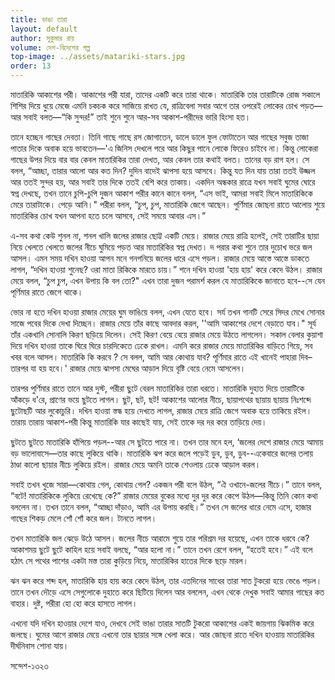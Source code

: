 ```yaml
--- 
title: ভাঙা তারা 
layout: default
author: সুকুমার রায়
volume: দেশ-বিদেশের গল্প
top-image: ../assets/matariki-stars.jpg
order: 13
---
```



মাতারিকি আকাশের পরী। আকাশের পরী যারা, তাদের একটি করে তারা থাকে। মাতারিকি তার তারাটিকে রােজ সকালে শিশির দিয়ে ধুয়ে মেজে এমনি চকচক করে সাজিয়ে রাখত যে, রাত্রিবেলা সবার আগে তার ওপরেই লােকের চোখ পড়ত—আর সবাই বলত—“কি সুন্দর!” তাই শুনে শুনে আর-সব আকাশ-পরীদের ভারি হিংসা হত। 

তানে হচ্ছেন গাছের দেবতা। তিনি গাছে গাছে রস জোগাতেন, ডালে ডালে ফুল ফোটাতেন আর গাছের সবুজ তাজা পাতার দিকে অবাক হয়ে ভাবতেন—'এ জিনিস দেখলে পরে আর কিছুর পানে লােকে ফিরেও চাইবে না। কিন্তু লােকেরা গাছের উপর দিয়ে বার বার কেবল মাতারিকির তারা দেখত, আর কেবল তার কথাই বলত। তানের বড় রাগ হল। সে বলল, “আচ্ছা, তারার আলাে আর কত দিন? দুদিন বাদেই ঝাপসা হয়ে আসবে। কিন্তু যত দিন যায় তারা ততই উজ্জল আর ততই সুন্দর হয়, আর সবাই তার দিকে ততই বেশি করে তাকায়। একদিন অন্ধকার রাত্রে যখন সবাই ঘুমের ঘােরে স্বপ্ন দেখছে, তখন তানে চুপি-চুপি দুজন আকাশ পরীর কানে কানে বলল, “এস ভাই, আমরা সবাই মিলে মাতারিকিকে মেরে তারাটাকে। পেড়ে আনি।" পরীরা বলল, “চুপ, চুপ, মাতারিকি জেগে আছেন। পুর্ণিমার জোছনা রাতে আলােয় শুয়ে মাতারিকির চোখ যখন আপনা হতে চলে আসবে, সেই সময়ে আবার এস।” 

এ-সব কথা কেউ শুনল না, শনল খালি জলের রাজার ছােট্ট একটি মেয়ে। রাজার মেয়ে রাত্রি হলেই, সেই তারাটির ছায়া নিয়ে খেলতে খেলতে জলের নীচে ঘুমিয়ে পড়ত আর মাতারিকির স্বপ্ন দেখত। দ পরার কথা শুনে তার দুচোখ ভরে জল আসল। 
এমন সময় দখিন হাওয়া আপন মনে গনগনিয়ে জলের ধারে এসে পড়ল। রাজার মেয়ে আস্তে আস্তে ডাকতে লাগল, “দখিন হাওয়া শুনেছ? ওরা মাতা রিকিকে মারতে চায়।” শনে দখিন হাওয়া 'হায় হায়' করে কেদে উঠল। রাজার মেয়ে বলল, “চুপ চুপ, এখন উপায় কি বল তাে?" এখন তারা দুজন পরামর্শ করল যে মাতারিকিকে জানাতে হবে--সে যেন পূর্ণিমার রাতে জেগে থাকে। 

ভাের না হতে দখিন হাওয়া রাজার মেয়ের ঘুম ভাঙিয়ে বলল, এখন যেতে হবে। সর্য তখন গানটি সেরে সিদর মেখে সােনার সাজে পবের দিকে দেখা দিচ্ছেন। রাজার মেয়ে তাঁর কাছে আবদার করল, ''আমি আকাশের দেশে বেড়াতে যাব।" সূর্য তাঁর একখানি সোনালি কিরণ ছড়িয়ে দিলেন। সেই কিরণ বেয়ে বেয়ে রাজার মেয়ে উঠতে লাগলেন। সকাল বেলার কুয়াশা দিয়ে দখিন হাওয়া তাকে ঘিরে ঘিরে চারদিকেতে ঢেকে রাখল। এমনি করে রাজার মেয়ে মাতারিকির বাড়িতে গিয়ে, সব খবর বলে আসল। মাতারিকি কি করবে ? সে বলল, আমি আর কোথায় যাব? পূর্ণিমার রাতে এই খানেই পাহারা দিব–তারপর যা হয় হবে।' 
রাজার মেয়ে ঝাপসা মেঘের আড়াল দিয়ে বৃষ্টি বেয়ে নেমে আসলেন। 

তারপর পুর্ণিমার রাতে তানে আর দুস্ট, পরীরা ছুটে বেরল মাতারিকির তারা ধরতে। মাতারিকি দুহাত দিয়ে তারাটিকে আঁকড়ে ধ'রে, প্রাণের ভয়ে ছুটতে লাগল। ছুট, ছট, ছট! আকাশের আলাের নীচে, ছায়াপথের ছায়ায় ছায়ায় নিঃশব্দে ছুটোছটি আর লুকোচুরি। দখিন হাওয়া স্তন্ধ হয়ে দেখতে লাগল, রাজার মেয়ে রাত্রি জেগে অবাক হয়ে তাকিয়ে রইল। তারায় তারায় আকাশ-পরী কিন্তু মাতারিকি যার কাছেই যায়, সেই তাকে দর দর করে তাড়িয়ে দেয়। 

ছুটতে ছুটতে মাতারিকি হাঁপিয়ে পড়ল--আর সে ছুটতে পারে না। তখন তার মনে হল, ‘জলের দেশে রাজার মেয়ে আমায় বড় ভালােবাসে—তার কাছে লুকিয়ে থাকি। মাতারিকি ঝপ করে জলে পড়েই ডুব, ডুব, ডুব--একেবারে জলের তলায় ঠাণ্ডা কালাে ছায়ার নীচে লুকিয়ে রইল। রাজার মেয়ে অমনি তাকে শেওলায় ঢেকে আড়াল করল। 

সবাই তখন খুজে সারা—কোথায় গেল, কোথায় গেল? একজন পরী বলে উঠল, “ঐ ওখানে-জলের নীচে।” তানে বলল, “বটে! মাতারিকিকে লুকিয়ে রেখেছে কে?” রাজার মেয়ের বুকের মধ্যে দুর দুর করে কেপে উঠল—কিন্তু তিনি কোন কথা বললেন না। তখন তানে বলল, “আচ্ছা দাঁড়াও, আমি এর উপায় করছি।” তখন সে জলের ধারে নেমে এসে, হাজার গাছের শিকড় মেলে শোঁ শোঁ করে জল। টানতে লাগল। 

তখন মাতারিকি জল ঝেড়ে উঠে আসল। জলের নীচে আরামে শুয়ে তার পরিশ্রম দর হয়েছে, এখন তাকে ধরবে কে? আকাশময় ছুটে ছুটে কাহিল হয়ে সবাই বলছে, “আর হলাে না।” তানে তখন রেগে বলল, “হতেই হবে।” এই বলে হঠাৎ সে পথের পাশের একটা মস্ত তারা কুড়িয়ে নিয়ে, মাতারিকির হাতের দিকে ছড়ে মারল। 

ঝন ঝন করে শব্দ হল, মাতারিকি হায় হায় করে কেদে উঠল, তার এতদিনের সাধের তারা সাত টুকরাে হয়ে ভেঙে পড়ল। তানে তখন দৌড়ে এসে সেগুলােকে দুহাতে করে ছিটিয়ে দিলেন আর বললেন, এখন থেকে দেখুক সবাই আমার গাছের কত বাহার। দুষ্ট, পরীরা হাে হাে করে হাসতে লাগল। 

এখনাে যদি দখিন হাওয়ার দেশে যাও, দেখবে সেই ভাঙা তারার সাতটি টুকরাে আকাশের একই জায়গায় ঝিকমিক করে জলছে। ঘুমের আগে রাজার মেয়ে এখনাে তার ছায়ার সঙ্গে খেলা করে। আর জোছনা রাতে দখিন হাওয়ায় মাতারিকির দীর্ঘনিবাস শােনা যায়। 

সন্দেশ-১৩২৩ 
